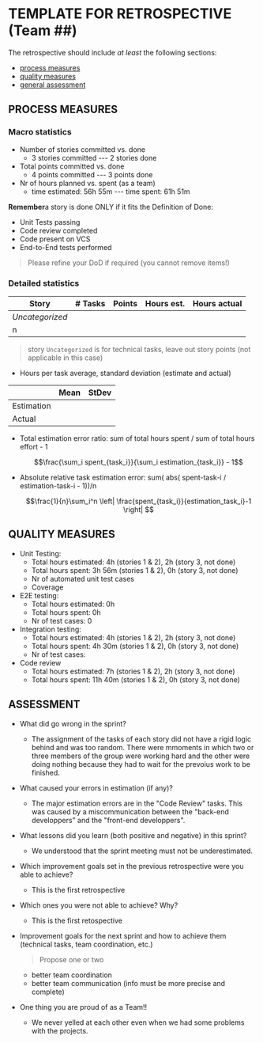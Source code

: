 TEMPLATE FOR RETROSPECTIVE (Team ##)
=====================================

The retrospective should include _at least_ the following
sections:

- [process measures](#process-measures)
- [quality measures](#quality-measures)
- [general assessment](#assessment)

## PROCESS MEASURES 

### Macro statistics

- Number of stories committed vs. done 
    - 3 stories committed --- 2 stories done
- Total points committed vs. done 
    - 4 points committed --- 3 points done
- Nr of hours planned vs. spent (as a team)
    - time estimated: 56h 55m --- time spent: 61h 51m

**Remember**a story is done ONLY if it fits the Definition of Done:
 
- Unit Tests passing
- Code review completed
- Code present on VCS
- End-to-End tests performed

> Please refine your DoD if required (you cannot remove items!) 

### Detailed statistics

| Story  | # Tasks | Points | Hours est. | Hours actual |
|--------|---------|--------|------------|--------------|
| _Uncategorized_   |         |       |            |              |
| n      |         |        |            |              |  

> story `Uncategorized` is for technical tasks, leave out story points (not applicable in this case)

- Hours per task average, standard deviation (estimate and actual)

|            | Mean | StDev |
|------------|------|-------|
| Estimation |      |       | 
| Actual     |      |       |

- Total estimation error ratio: sum of total hours spent / sum of total hours effort - 1

    $$\frac{\sum_i spent_{task_i}}{\sum_i estimation_{task_i}} - 1$$
    
- Absolute relative task estimation error: sum( abs( spent-task-i / estimation-task-i - 1))/n

    $$\frac{1}{n}\sum_i^n \left| \frac{spent_{task_i}}{estimation_task_i}-1 \right| $$
  
## QUALITY MEASURES 

- Unit Testing:
  - Total hours estimated: 4h (stories 1 & 2), 2h (story 3, not done)
  - Total hours spent: 3h 56m (stories 1 & 2), 0h (story 3, not done)
  - Nr of automated unit test cases 
  - Coverage
- E2E testing:
  - Total hours estimated: 0h
  - Total hours spent: 0h
  - Nr of test cases: 0
- Integration testing:
  - Total hours estimated: 4h (stories 1 & 2), 2h (story 3, not done) 
  - Total hours spent: 4h 30m (stories 1 & 2), 0h (story 3, not done)
  - Nr of test cases: 
- Code review 
  - Total hours estimated: 7h (stories 1 & 2), 2h (story 3, not done) 
  - Total hours spent: 11h 40m (stories 1 & 2), 0h (story 3, not done)
  


## ASSESSMENT

- What did go wrong in the sprint?
    - The assignment of the tasks of each story did not have a rigid logic behind and was too random. There were mmoments in which two or three members of the group were working hard and the other were doing nothing because they had to wait for the prevoius work to be finished.

- What caused your errors in estimation (if any)?
    - The major estimation errors are in the "Code Review" tasks. This was caused by a miscommunication between the "back-end developpers" and the "front-end developpers".

- What lessons did you learn (both positive and negative) in this sprint?
    - We understood that the sprint meeting must not be underestimated.

- Which improvement goals set in the previous retrospective were you able to achieve? 
    - This is the first retrospective
  
- Which ones you were not able to achieve? Why?
    - This is the first retospective

- Improvement goals for the next sprint and how to achieve them (technical tasks, team coordination, etc.)

  > Propose one or two
  - better team coordination
  - better team communication (info must be more precise and complete)

- One thing you are proud of as a Team!!
  - We never yelled at each other even when we had some problems with the projects.